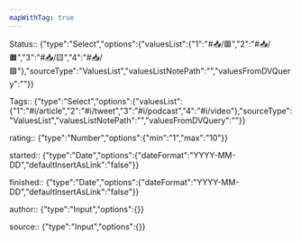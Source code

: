```yaml
---
mapWithTag: true
---
```

Status:: {"type":"Select","options":{"valuesList":{"1":"#📥/🟥","2":"#📥/🟧","3":"#📥/🟨","4":"#📥/🟩"},"sourceType":"ValuesList","valuesListNotePath":"","valuesFromDVQuery":""}}

Tags:: {"type":"Select","options":{"valuesList":{"1":"#i/article","2":"#i/tweet","3":"#i/podcast","4":"#i/video"},"sourceType":"ValuesList","valuesListNotePath":"","valuesFromDVQuery":""}}

rating:: {"type":"Number","options":{"min":"1","max":"10"}}

started:: {"type":"Date","options":{"dateFormat":"YYYY-MM-DD","defaultInsertAsLink":"false"}}

finished:: {"type":"Date","options":{"dateFormat":"YYYY-MM-DD","defaultInsertAsLink":"false"}}

author:: {"type":"Input","options":{}}

source:: {"type":"Input","options":{}}